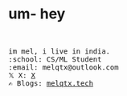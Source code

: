 
<h1 >um- hey</h1><br>

<p>
<samp>
    im mel, i live in india.<br>
    :school: CS/ML Student <em></em><br>
    :email:	melqtx@outlook.com <br>
     𝕏 X:  <a href="https://X.com/melqtx/">X</a> <br>
    ✍️ Blogs:  <a href="https://melqtx.tech">melqtx.tech</a> <br><br><br>
    </samp>
</p>  
